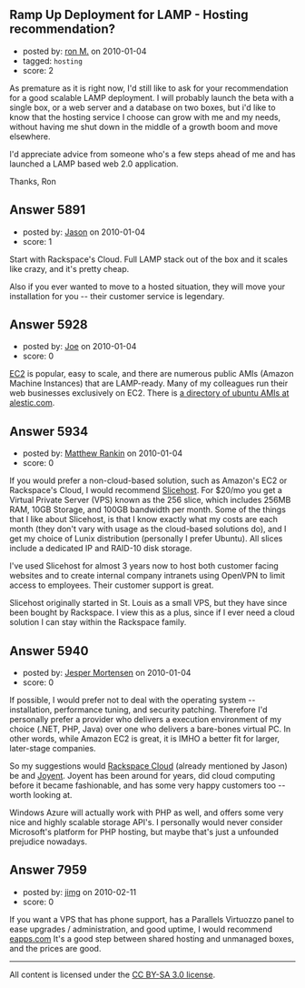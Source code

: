 ## Ramp Up Deployment for LAMP - Hosting recommendation?

- posted by: [ron M.](https://stackexchange.com/users/-1/2122-ron-m) on 2010-01-04
- tagged: `hosting`
- score: 2

As premature as it is right now, I'd still like to ask for your recommendation for a good scalable LAMP deployment. I will probably launch the beta with a single box, or a web server and a database on two boxes, but i'd like to know that the hosting service I choose can grow with me and my needs, without having me shut down in the middle of a growth boom and move elsewhere.

I'd appreciate advice from someone who's a few steps ahead of me and has launched a LAMP based web 2.0 application.

Thanks,
  Ron


## Answer 5891

- posted by: [Jason](https://stackexchange.com/users/-1/2-jason) on 2010-01-04
- score: 1

Start with Rackspace's Cloud.  Full LAMP stack out of the box and it scales like crazy, and it's pretty cheap.

Also if you ever wanted to move to a hosted situation, they will move your installation for you -- their customer service is legendary.


## Answer 5928

- posted by: [Joe](https://stackexchange.com/users/-1/1572-joe) on 2010-01-04
- score: 0

<p><a href="http://aws.amazon.com/ec2/" rel="nofollow">EC2</a> is popular, easy to scale, and there are numerous public AMIs (Amazon Machine Instances) that are LAMP-ready.  Many of my colleagues run their web businesses exclusively on EC2.  There is <a href="http://alestic.com" rel="nofollow">a directory of ubuntu AMIs at alestic.com</a>.</p>



## Answer 5934

- posted by: [Matthew Rankin](https://stackexchange.com/users/-1/1252-matthew-rankin) on 2010-01-04
- score: 0

<p>If you would prefer a non-cloud-based solution, such as Amazon's EC2 or Rackspace's Cloud, I would recommend <a href="http://www.slicehost.com/" rel="nofollow">Slicehost</a>. For $20/mo you get a Virtual Private Server (VPS) known as the 256 slice, which includes 256MB RAM, 10GB Storage, and 100GB bandwidth per month. Some of the things that I like about Slicehost, is that I know exactly what my costs are each month (they don't vary with usage as the cloud-based solutions do), and I get my choice of Lunix distribution (personally I prefer Ubuntu). All slices include a dedicated IP and RAID-10 disk storage.</p>

<p>I've used Slicehost for almost 3 years now to host both customer facing websites and to create internal company intranets using OpenVPN to limit access to employees. Their customer support is great.</p>

<p>Slicehost originally started in St. Louis as a small VPS, but they have since been bought by Rackspace. I view this as a plus, since if I ever need a cloud solution I can stay within the Rackspace family.</p>



## Answer 5940

- posted by: [Jesper Mortensen](https://stackexchange.com/users/-1/1261-jesper-mortensen) on 2010-01-04
- score: 0

<p>If possible, I would prefer not to deal with the operating system -- installation, performance tuning, and security patching. Therefore I'd personally prefer a provider who delivers a execution environment of my choice (.NET, PHP, Java) over one who delivers a bare-bones virtual PC. In other words, while Amazon EC2 is great, it is IMHO a better fit for larger, later-stage companies.</p>

<p>So my suggestions would <a href="http://www.rackspacecloud.com/" rel="nofollow">Rackspace Cloud</a> (already mentioned by Jason) be and <a href="http://www.joyent.com/" rel="nofollow">Joyent</a>. Joyent has been around for years, did cloud computing before it became fashionable, and has some very happy customers too -- worth looking at.</p>

<p>Windows Azure will actually work with PHP as well, and offers some very nice and highly scalable storage API's. I personally would never consider Microsoft's platform for PHP hosting, but maybe that's just a unfounded prejudice nowadays.</p>



## Answer 7959

- posted by: [jimg](https://stackexchange.com/users/-1/2380-jimg) on 2010-02-11
- score: 0

<p>If you want a VPS that has phone support, has a Parallels Virtuozzo panel to ease upgrades / administration, and good uptime, I would recommend <a href="http://eapps.com" rel="nofollow">eapps.com</a> It's a good step between shared hosting and unmanaged boxes, and the prices are good.</p>




---

All content is licensed under the [CC BY-SA 3.0 license](https://creativecommons.org/licenses/by-sa/3.0/).
